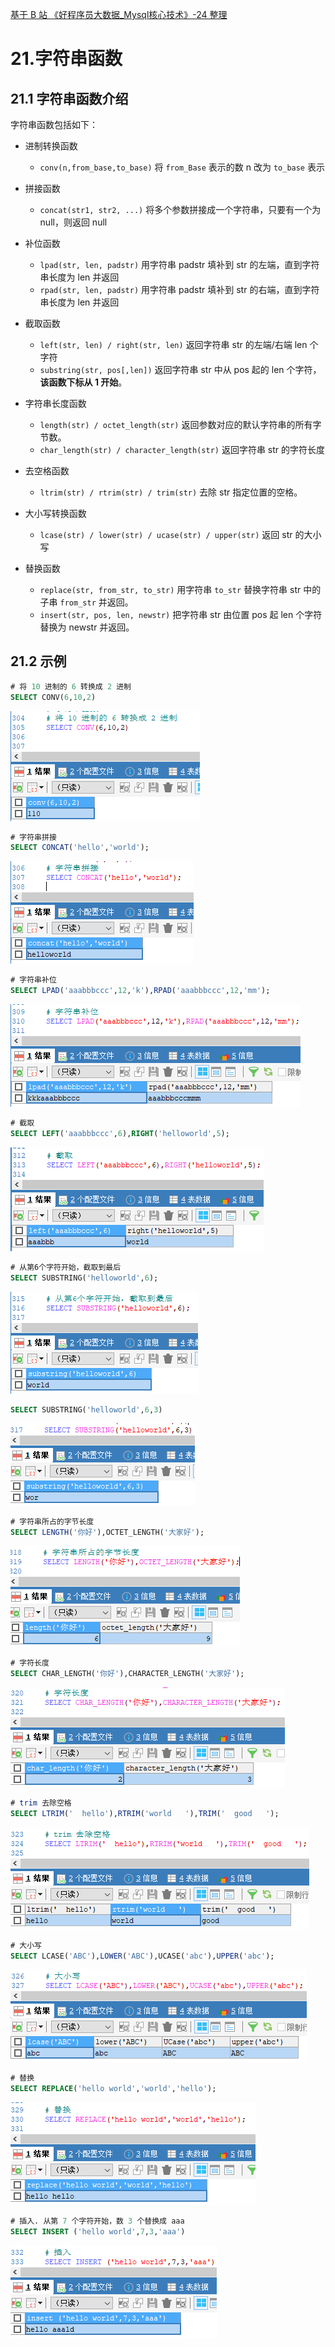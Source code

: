 [基于 B 站 《好程序员大数据_Mysql核心技术》-24 整理](https://www.bilibili.com/video/BV1ut4y1y7tt?p=24)

# 21.字符串函数

## 21.1 字符串函数介绍

字符串函数包括如下：

* 进制转换函数
	* `conv(n,from_base,to_base)` 将 `from_Base` 表示的数 n 改为 `to_base` 表示

* 拼接函数
	* `concat(str1, str2, ...)` 将多个参数拼接成一个字符串，只要有一个为 null，则返回 null

* 补位函数
	* `lpad(str, len, padstr)` 用字符串 padstr 填补到 str 的左端，直到字符串长度为 len 并返回
	* `rpad(str, len, padstr)`  用字符串 padstr 填补到 str 的右端，直到字符串长度为 len 并返回

* 截取函数
	* `left(str, len) / right(str, len)` 返回字符串 str 的左端/右端 len 个字符
	* `substring(str, pos[,len])` 返回字符串 str 中从 pos 起的 len 个字符，**该函数下标从 1 开始**。 

* 字符串长度函数
	* `length(str) / octet_length(str)` 返回参数对应的默认字符串的所有字节数。
	* `char_length(str) / character_length(str)` 返回字符串 str 的字符长度

* 去空格函数
	* `ltrim(str) / rtrim(str) / trim(str)` 去除 str 指定位置的空格。

* 大小写转换函数
	* `lcase(str) / lower(str) / ucase(str) / upper(str)` 返回 str 的大小写

* 替换函数
	* `replace(str, from_str, to_str)` 用字符串 `to_str` 替换字符串 str 中的子串 `from_str` 并返回。
	* `insert(str, pos, len, newstr)` 把字符串 str 由位置 pos 起 len 个字符替换为 newstr 并返回。   

## 21.2 示例

```sql
# 将 10 进制的 6 转换成 2 进制
SELECT CONV(6,10,2)
```	

![](pics/21-1-conv.png)

```sql
# 字符串拼接
SELECT CONCAT('hello','world');
```

![](pics/21-2-concat.png)

```sql
# 字符串补位
SELECT LPAD('aaabbbccc',12,'k'),RPAD('aaabbbccc',12,'mm');
```

![](pics/21-3-lpad和rpad.png)

```sql
# 截取
SELECT LEFT('aaabbbccc',6),RIGHT('helloworld',5);
```

![](pics/21-4-left和right.png)

```sql
# 从第6个字符开始，截取到最后
SELECT SUBSTRING('helloworld',6);
```

![](pics/21-5-substring.png)

```sql
SELECT SUBSTRING('helloworld',6,3)
```

![](pics/21-12-substring.png)

```sql
# 字符串所占的字节长度
SELECT LENGTH('你好'),OCTET_LENGTH('大家好');
```

![](pics/21-6-length字节长度.png)

```sql
# 字符长度
SELECT CHAR_LENGTH('你好'),CHARACTER_LENGTH('大家好');
```

![](pics/21-7-charlength字符长度.png)

```sql
# trim 去除空格
SELECT LTRIM('  hello'),RTRIM('world   '),TRIM('  good   ');
```

![](pics/21-8-trim.png)

```sql
# 大小写
SELECT LCASE('ABC'),LOWER('ABC'),UCASE('abc'),UPPER('abc');
```

![](pics/21-9-大小写转换.png)

```sql
# 替换
SELECT REPLACE('hello world','world','hello');
```

![](pics/21-10-替换.png)

```sql
# 插入. 从第 7 个字符开始，数 3 个替换成 aaa
SELECT INSERT ('hello world',7,3,'aaa')
```

![](pics/21-11-插入.png)




